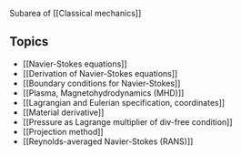 
Subarea of [[Classical mechanics]]



## Topics
- [[Navier-Stokes equations]]
- [[Derivation of Navier-Stokes equations]]
- [[Boundary conditions for Navier-Stokes]]
- [[Plasma, Magnetohydrodynamics (MHD)]]
- [[Lagrangian and Eulerian specification, coordinates]]
- [[Material derivative]]
- [[Pressure as Lagrange multiplier of div-free condition]]
- [[Projection method]]
- [[Reynolds-averaged Navier-Stokes (RANS)]]

